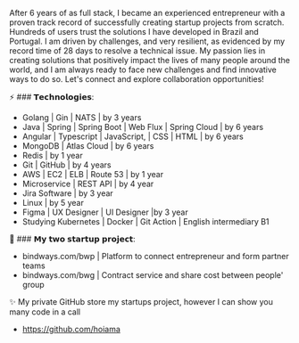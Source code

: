 After 6 years of as full stack, I became an experienced entrepreneur with a proven track record of successfully creating startup projects from scratch. Hundreds of users trust the solutions I have developed in Brazil and Portugal. I am driven by challenges, and very resilient, as evidenced by my record time of 28 days to resolve a technical issue. My passion lies in creating solutions that positively impact the lives of many people around the world, and I am always ready to face new challenges and find innovative ways to do so. Let's connect and explore collaboration opportunities!

⚡ ### 𝗧𝗲𝗰𝗵𝗻𝗼𝗹𝗼𝗴𝗶𝗲𝘀:
- Golang | Gin | NATS | by 3 years
- Java | Spring | Spring Boot | Web Flux | Spring Cloud | by 6 years
- Angular | Typescript | JavaScript, | CSS | HTML | by 6 years
- MongoDB | Atlas Cloud | by 6 years
- Redis | by 1 year
- Git | GitHub | by 4 years
- AWS | EC2 | ELB | Route 53 | by 1 year
- Microservice | REST API | by 4 year
- Jira Software | by 3 year
- Linux | by 5 year
- Figma | UX Designer | UI Designer |by 3 year
- Studying Kubernetes | Docker | Git Action | English intermediary B1

🌱 ### 𝗠𝘆 𝘁𝘄𝗼 𝘀𝘁𝗮𝗿𝘁𝘂𝗽 𝗽𝗿𝗼𝗷𝗲𝗰𝘁:
- bindways.com/bwp | Platform to connect entrepreneur and form partner teams
- bindways.com/bwg | Contract service and share cost between people' group

✨ My private GitHub store my startups project, however I can show you many code in a call
- https://github.com/hoiama
